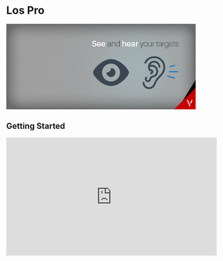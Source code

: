 # Los Pro

![Los Pro](Assets/LosPro.png)

## Getting Started

<iframe width="560" height="315" src="https://www.youtube.com/embed/OOVI5Snfw9E" frameborder="0" allow="autoplay; encrypted-media" allowfullscreen></iframe>
